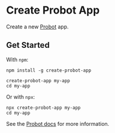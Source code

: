 # Create Probot App

Create a new [Probot](https://github.com/probot/probot) app.

## Get Started

With `npm`:
```
npm install -g create-probot-app

create-probot-app my-app
cd my-app
```
Or with `npx`:
```
npx create-probot-app my-app
cd my-app
```

See the [Probot docs](https://probot.github.io/docs/) for more information.